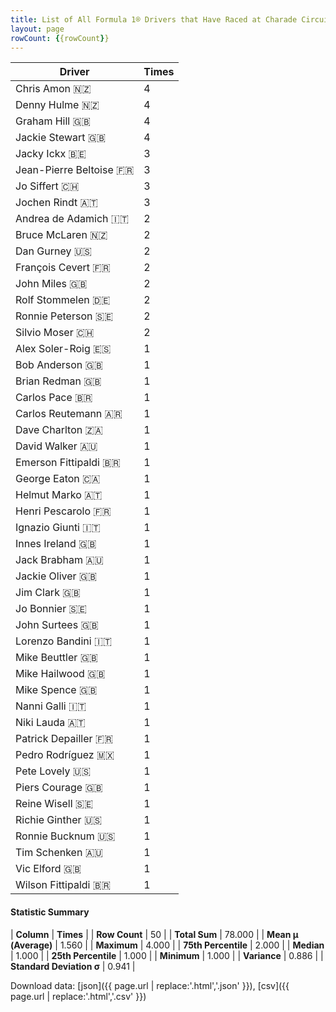 ```yaml
---
title: List of All Formula 1® Drivers that Have Raced at Charade Circuit
layout: page
rowCount: {{rowCount}}
---
```


| Driver | Times |
|--|--|
| Chris Amon 🇳🇿 | 4 |
| Denny Hulme 🇳🇿 | 4 |
| Graham Hill 🇬🇧 | 4 |
| Jackie Stewart 🇬🇧 | 4 |
| Jacky Ickx 🇧🇪 | 3 |
| Jean-Pierre Beltoise 🇫🇷 | 3 |
| Jo Siffert 🇨🇭 | 3 |
| Jochen Rindt 🇦🇹 | 3 |
| Andrea de Adamich 🇮🇹 | 2 |
| Bruce McLaren 🇳🇿 | 2 |
| Dan Gurney 🇺🇸 | 2 |
| François Cevert 🇫🇷 | 2 |
| John Miles 🇬🇧 | 2 |
| Rolf Stommelen 🇩🇪 | 2 |
| Ronnie Peterson 🇸🇪 | 2 |
| Silvio Moser 🇨🇭 | 2 |
| Alex Soler-Roig 🇪🇸 | 1 |
| Bob Anderson 🇬🇧 | 1 |
| Brian Redman 🇬🇧 | 1 |
| Carlos Pace 🇧🇷 | 1 |
| Carlos Reutemann 🇦🇷 | 1 |
| Dave Charlton 🇿🇦 | 1 |
| David Walker 🇦🇺 | 1 |
| Emerson Fittipaldi 🇧🇷 | 1 |
| George Eaton 🇨🇦 | 1 |
| Helmut Marko 🇦🇹 | 1 |
| Henri Pescarolo 🇫🇷 | 1 |
| Ignazio Giunti 🇮🇹 | 1 |
| Innes Ireland 🇬🇧 | 1 |
| Jack Brabham 🇦🇺 | 1 |
| Jackie Oliver 🇬🇧 | 1 |
| Jim Clark 🇬🇧 | 1 |
| Jo Bonnier 🇸🇪 | 1 |
| John Surtees 🇬🇧 | 1 |
| Lorenzo Bandini 🇮🇹 | 1 |
| Mike Beuttler 🇬🇧 | 1 |
| Mike Hailwood 🇬🇧 | 1 |
| Mike Spence 🇬🇧 | 1 |
| Nanni Galli 🇮🇹 | 1 |
| Niki Lauda 🇦🇹 | 1 |
| Patrick Depailler 🇫🇷 | 1 |
| Pedro Rodríguez 🇲🇽 | 1 |
| Pete Lovely 🇺🇸 | 1 |
| Piers Courage 🇬🇧 | 1 |
| Reine Wisell 🇸🇪 | 1 |
| Richie Ginther 🇺🇸 | 1 |
| Ronnie Bucknum 🇺🇸 | 1 |
| Tim Schenken 🇦🇺 | 1 |
| Vic Elford 🇬🇧 | 1 |
| Wilson Fittipaldi 🇧🇷 | 1 |

#### Statistic Summary

| **Column** | **Times** |
| **Row Count** | 50 |
| **Total Sum** | 78.000 |
| **Mean μ (Average)** | 1.560 |
| **Maximum** | 4.000 |
| **75th Percentile** | 2.000 |
| **Median** | 1.000 |
| **25th Percentile** | 1.000 |
| **Minimum** | 1.000 |
| **Variance** | 0.886 |
| **Standard Deviation σ** | 0.941 |

Download data: [json]({{ page.url | replace:'.html','.json' }}), [csv]({{ page.url | replace:'.html','.csv' }})
